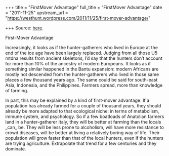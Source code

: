 +++
title = "FirstMover Advantage"
full_title = "FirstMover Advantage"
date = "2011-11-25"
upstream_url = "https://westhunt.wordpress.com/2011/11/25/first-mover-advantage/"

+++
Source: [here](https://westhunt.wordpress.com/2011/11/25/first-mover-advantage/).

First-Mover Advantage

Increasingly, it looks as if the hunter-gatherers who lived in Europe at
the end of the ice age have been largely replaced. Judging from all
those U5 mtdna results from ancient skeletons, I’d say that the hunters
don’t account for more than 10% of the ancestry of modern Europeans. It
looks as if something similar happened in the Bantu expansion: modern
Africans are mostly not descended from the hunter-gatherers who lived in
those same places a few thousand years ago. The same could be said for
south-east Asia, Indonesia, and the Philippines. Farmers spread, more
than knowledge of farming.

In part, this may be explained by a kind of first-mover advantage. If a
population has already farmed for a couple of thousand years, they
should already be more adapted to that ecological niche: in terms of
metabolism, immune system, and psychology. So if a few boatloads of
Anatolian farmers land in a hunter-gatherer Italy, they will be better
at farming than the locals \_can\_ be. They will be less prone to
alcoholism, will have more resistance to crowd diseases, will be better
at living a relatively boring way of life. Their population will grow
faster than that of the local hunters, even if the hunters are trying
agriculture. Extrapolate that trend for a few centuries and they
dominate.





